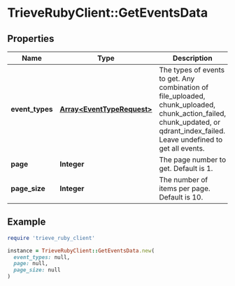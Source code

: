 # TrieveRubyClient::GetEventsData

## Properties

| Name | Type | Description | Notes |
| ---- | ---- | ----------- | ----- |
| **event_types** | [**Array&lt;EventTypeRequest&gt;**](EventTypeRequest.md) | The types of events to get. Any combination of file_uploaded, chunk_uploaded, chunk_action_failed, chunk_updated, or qdrant_index_failed. Leave undefined to get all events. | [optional] |
| **page** | **Integer** | The page number to get. Default is 1. | [optional] |
| **page_size** | **Integer** | The number of items per page. Default is 10. | [optional] |

## Example

```ruby
require 'trieve_ruby_client'

instance = TrieveRubyClient::GetEventsData.new(
  event_types: null,
  page: null,
  page_size: null
)
```

